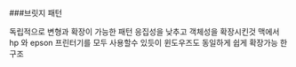 ###브릿지 패턴

독립적으로 변형과 확장이 가능한 패턴 응집성을 낮추고 객체성을 확장시킨것 맥에서 hp 와 epson 프린터기를 모두 사용할수 있듯이 윈도우즈도 동일하게 쉽게 확장가능 한 구조